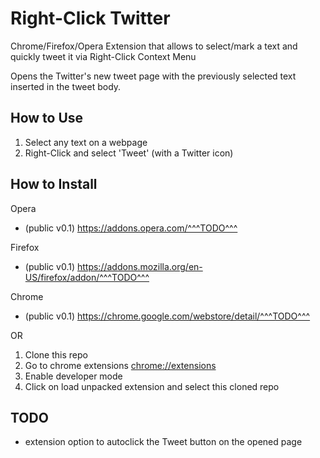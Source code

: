 # Right-Click Twitter

Chrome/Firefox/Opera Extension that allows to select/mark a text and quickly tweet it via Right-Click Context Menu

Opens the Twitter's new tweet page with the previously selected text inserted in the tweet body.

## How to Use

1. Select any text on a webpage
2. Right-Click and select 'Tweet' (with a Twitter icon)

## How to Install

Opera

- (public v0.1) <https://addons.opera.com/^^^TODO^^^>

Firefox

- (public v0.1) <https://addons.mozilla.org/en-US/firefox/addon/^^^TODO^^^>

Chrome

- (public v0.1) <https://chrome.google.com/webstore/detail/^^^TODO^^^>

OR

1. Clone this repo
2. Go to chrome extensions [chrome://extensions](chrome://extensions)
3. Enable developer mode
4. Click on load unpacked extension and select this cloned repo

## TODO

- extension option to autoclick the Tweet button on the opened page
